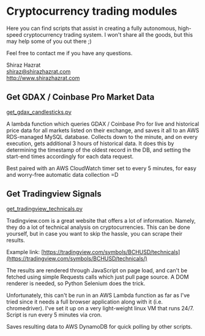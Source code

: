 # Cryptocurrency trading modules

Here you can find scripts that assist in creating a fully autonomous, high-speed cryptocurrency trading system. I won't share all the goods, but this may help some of you out there ;)

Feel free to contact me if you have any questions.

Shiraz Hazrat<br />
shiraz@shirazhazrat.com<br />
http://www.shirazhazrat.com


## Get GDAX / Coinbase Pro Market Data
[get_gdax_candlesticks.py](get_gdax_candlesticks.py)

A lambda function which queries GDAX / Coinbase Pro for live and historical price data for all markets listed on their exchange, and saves it all to an AWS RDS-managed MySQL database. Collects down to the minute, and on every execution, gets additional 3 hours of historical data. It does this by determining the timestamp of the oldest record in the DB, and setting the start-end times accordingly for each data request.

Best paired with an AWS CloudWatch timer set to every 5 minutes, for easy and worry-free automatic data collection =D

## Get Tradingview Signals

[get_tradingview_technicals.py](get_tradingview_technicals.py)

Tradingview.com is a great website that offers a lot of information. Namely, they do a lot of technical analysis on cryptocurrencies. This can be done yourself, but in case you want to skip the hassle, you can scrape their results.

Example link: [https://tradingview.com/symbols/BCHUSD/technicals](https://tradingview.com/symbols/BCHUSD/technicals/)

The results are rendered through JavaScript on page load, and can't be fetched using simple Requests calls which just pull page source. A DOM renderer is needed, so Python Selenium does the trick.

Unfortunately, this can't be run in an AWS Lambda function as far as I've tried since it needs a full browser application along with it (i.e. chromedriver). I've set it up on a very light-weight linux VM that runs 24/7. Script is run every 5 minutes via cron.

Saves resulting data to AWS DynamoDB for quick polling by other scripts.